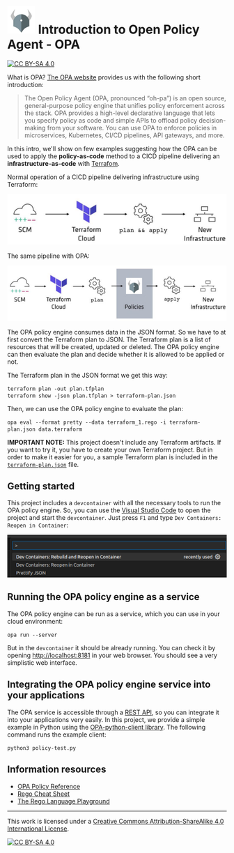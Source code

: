 # ![OPA](images/opa.png) Introduction to Open Policy Agent - OPA
[![CC BY-SA 4.0][cc-by-sa-shield]][cc-by-sa]

What is OPA? [The OPA website](https://www.openpolicyagent.org) provides us with the following short introduction:
> The Open Policy Agent (OPA, pronounced “oh-pa”) is an open source, general-purpose policy engine that unifies policy enforcement across the stack. OPA provides a high-level declarative language that lets you specify policy as code and simple APIs to offload policy decision-making from your software. You can use OPA to enforce policies in microservices, Kubernetes, CI/CD pipelines, API gateways, and more.

In this intro, we'll show on few examples suggesting how the OPA can be used to apply the **policy-as-code** method to a CICD pipeline delivering an **infrastructure-as-code** with [Terrafom](https://www.terraform.io/).

Normal operation of a CICD pipeline delivering infrastructure using Terraform:

![CICD pipeline](images/pipeline-1.png)

The same pipeline with OPA:

![CICD pipeline with OPA](images/pipeline-2.png)

The OPA policy engine consumes data in the JSON format. So we have to at first convert the Terraform plan to JSON. The Terraform plan is a list of resources that will be created, updated or deleted. The OPA policy engine can then evaluate the plan and decide whether it is allowed to be applied or not.

The Terraform plan in the JSON format we get this way:

```
terraform plan -out plan.tfplan
terraform show -json plan.tfplan > terraform-plan.json
```

Then, we can use the OPA policy engine to evaluate the plan:

```
opa eval --format pretty --data terraform_1.rego -i terraform-plan.json data.terraform
```

**IMPORTANT NOTE:**
This project doesn't include any Terraform artifacts. If you want to try it, you have to create your own Terraform project. But in order to make it easier for you, a sample Terraform plan is included in the [`terraform-plan.json`](terraform-plan.json) file.

## Getting started

This project includes a `devcontainer` with all the necessary tools to run the OPA policy engine. So, you can use the [Visual Studio Code](https://code.visualstudio.com/) to open the project and start the `devcontainer`.
Just press `F1` and type `Dev Containers: Reopen in Container`:

![Dev Containers: Reopen in Container](images/run-in-dev-container.png)

## Running the OPA policy engine as a service

The OPA policy engine can be run as a service, which you can use in your cloud environment:
```
opa run --server
```

But in the `devcontainer` it should be already running. You can check it by opening [http://localhost:8181](http://localhost:8181) in your web browser. You should see a very simplistic web interface.

## Integrating the OPA policy engine service into your applications

The OPA service is accessible through a [REST API](https://www.openpolicyagent.org/docs/latest/rest-api/), so you can integrate it into your applications very easily. In this project, we provide a simple example in Python using the [OPA-python-client library](https://pypi.org/project/opa-python-client/). The following command runs the example client:

```
python3 policy-test.py
```

## Information resources

* [OPA Policy Reference](https://www.openpolicyagent.org/docs/latest/policy-reference/)
* [Rego Cheat Sheet](https://medium.com/@agarwalshubhi17/rego-cheat-sheet-5e25faa6eee8)
* [The Rego Language Playground](https://play.openpolicyagent.org/)
---

This work is licensed under a
[Creative Commons Attribution-ShareAlike 4.0 International License][cc-by-sa].

[![CC BY-SA 4.0][cc-by-sa-image]][cc-by-sa]

[cc-by-sa]: http://creativecommons.org/licenses/by-sa/4.0/
[cc-by-sa-image]: https://licensebuttons.net/l/by-sa/4.0/88x31.png
[cc-by-sa-shield]: https://img.shields.io/badge/License-CC%20BY--SA%204.0-lightgrey.svg
